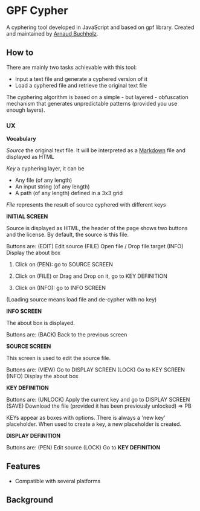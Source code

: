 # GPF Cypher

A cyphering tool developed in JavaScript and based on gpf library.
Created and maintained by [Arnaud Buchholz](http://gpf-js.blogspot.com/).

## How to

There are mainly two tasks achievable with this tool:

* Input a text file and generate a cyphered version of it
* Load a cyphered file and retrieve the original text file

The cyphering algorithm is based on a simple - but layered - obfuscation
mechanism that generates unpredictable patterns (provided you use enough
layers).

### UX

**Vocabulary**

*Source* the original text file. It will be interpreted as a
[Markdown](http://en.wikipedia.org/wiki/Markdown) file and displayed as HTML

*Key* a cyphering layer, it can be

* Any file (of any length)
* An input string (of any length)
* A path (of any length) defined in a 3x3 grid

*File* represents the result of source cyphered with different keys

**INITIAL SCREEN**

Source is displayed as HTML, the header of the page shows two buttons and the
license. By default, the source is this file.

Buttons are:
(EDIT) Edit source
(FILE) Open file / Drop file target
(INFO) Display the about box

1. Click on (PEN): go to SOURCE SCREEN

2. Click on (FILE) or Drag and Drop on it, go to KEY DEFINITION

3. Click on (INFO): go to INFO SCREEN

(Loading source means load file and de-cypher with no key)

**INFO SCREEN**

The about box is displayed.

Buttons are:
(BACK) Back to the previous screen

**SOURCE SCREEN**

This screen is used to edit the source file.

Buttons are:
(VIEW) Go to DISPLAY SCREEN
(LOCK) Go to KEY SCREEN
(INFO) Display the about box

**KEY DEFINITION**

Buttons are:
(UNLOCK) Apply the current key and go to DISPLAY SCREEN
(SAVE) Download the file (provided it has been previously unlocked)
=> PB

KEYs appear as boxes with options. There is always a 'new key' placeholder.
When used to create a key, a new placeholder is created.

**DISPLAY DEFINITION**

Buttons are:
(PEN) Edit source
(LOCK) Go to **KEY DEFINITION**

## Features

* Compatible with several platforms

## Background

